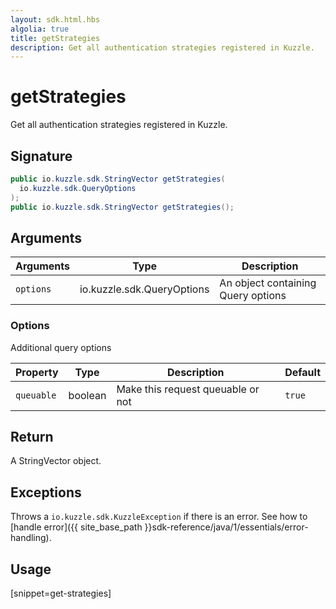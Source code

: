 ```yaml
---
layout: sdk.html.hbs
algolia: true
title: getStrategies
description: Get all authentication strategies registered in Kuzzle.
---
```


# getStrategies

Get all authentication strategies registered in Kuzzle.

## Signature

```java
public io.kuzzle.sdk.StringVector getStrategies(
  io.kuzzle.sdk.QueryOptions
);
public io.kuzzle.sdk.StringVector getStrategies();
```

## Arguments

| Arguments    | Type    | Description
|--------------|---------|-------------
| `options`  | io.kuzzle.sdk.QueryOptions    | An object containing Query options

### **Options**

Additional query options

| Property     | Type    | Description                       | Default |
| ---------- | ------- | --------------------------------- | ------- |
| `queuable` | boolean | Make this request queuable or not | `true`  |

## Return

A StringVector object.

## Exceptions

Throws a `io.kuzzle.sdk.KuzzleException` if there is an error. See how to [handle error]({{ site_base_path }}sdk-reference/java/1/essentials/error-handling).

## Usage

[snippet=get-strategies]
